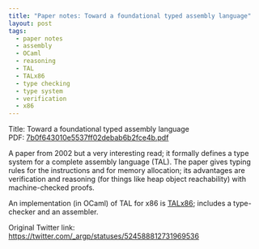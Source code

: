 ```yaml
---
title: "Paper notes: Toward a foundational typed assembly language"
layout: post
tags:
  - paper notes
  - assembly
  - OCaml
  - reasoning
  - TAL
  - TALx86
  - type checking
  - type system
  - verification
  - x86
---
```

Title: Toward a foundational typed assembly language<br> 
PDF: <a href="/public/7b0f643010e5537ff02debab6b2fce4b.pdf">7b0f643010e5537ff02debab6b2fce4b.pdf</a>

A paper from 2002 but a very interesting read; it formally defines a type system for a
complete assembly language (TAL). The paper gives typing rules for the instructions and
for memory allocation; its advantages are verification and reasoning (for things like
heap object reachability) with machine-checked proofs.

An implementation (in OCaml) of TAL for x86 is
<a href="http://www.cs.cornell.edu/talc/releases.html">TALx86</a>; includes a type-checker
and an assembler.

Original Twitter link:
<a href="https://twitter.com/_argp/statuses/524588812731969536">https://twitter.com/_argp/statuses/524588812731969536</a>
